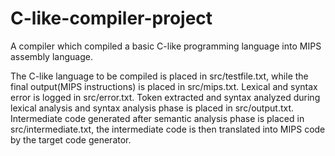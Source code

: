 # C-like-compiler-project
A compiler which compiled a basic C-like programming language into MIPS assembly language. 

The C-like language to be compiled is placed in src/testfile.txt, while the final output(MIPS instructions) is placed in src/mips.txt. Lexical and syntax error is logged in src/error.txt. 
Token extracted and syntax analyzed during lexical analysis and syntax analysis phase is placed in src/output.txt. Intermediate code generated after semantic analysis phase is placed in src/intermediate.txt, the intermediate code is then translated into MIPS code by the target code generator.
